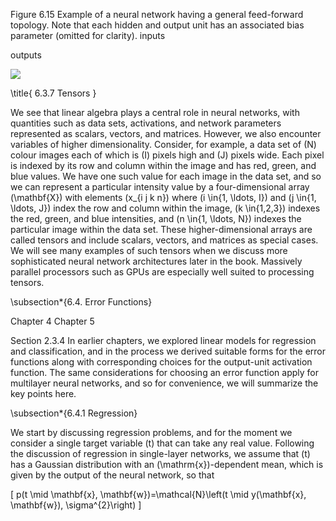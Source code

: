 Figure 6.15 Example of a neural network having a general feed-forward topology. Note that each hidden and output unit has an associated bias parameter (omitted for clarity). inputs

outputs

![](https://cdn.mathpix.com/cropped/2024_05_26_ca627f312f31486fc9f7g-1.jpg?height=344&width=808&top_left_y=287&top_left_x=817)

\title{
6.3.7 Tensors
}

We see that linear algebra plays a central role in neural networks, with quantities such as data sets, activations, and network parameters represented as scalars, vectors, and matrices. However, we also encounter variables of higher dimensionality. Consider, for example, a data set of \(N\) colour images each of which is \(I\) pixels high and \(J\) pixels wide. Each pixel is indexed by its row and column within the image and has red, green, and blue values. We have one such value for each image in the data set, and so we can represent a particular intensity value by a four-dimensional array \(\mathbf{X}\) with elements \(x_{i j k n}\) where \(i \in\{1, \ldots, I\}\) and \(j \in\{1, \ldots, J\}\) index the row and column within the image, \(k \in\{1,2,3\}\) indexes the red, green, and blue intensities, and \(n \in\{1, \ldots, N\}\) indexes the particular image within the data set. These higher-dimensional arrays are called tensors and include scalars, vectors, and matrices as special cases. We will see many examples of such tensors when we discuss more sophisticated neural network architectures later in the book. Massively parallel processors such as GPUs are especially well suited to processing tensors.

\subsection*{6.4. Error Functions}

Chapter 4 Chapter 5

Section 2.3.4
In earlier chapters, we explored linear models for regression and classification, and in the process we derived suitable forms for the error functions along with corresponding choices for the output-unit activation function. The same considerations for choosing an error function apply for multilayer neural networks, and so for convenience, we will summarize the key points here.

\subsection*{6.4.1 Regression}

We start by discussing regression problems, and for the moment we consider a single target variable \(t\) that can take any real value. Following the discussion of regression in single-layer networks, we assume that \(t\) has a Gaussian distribution with an \(\mathrm{x}\)-dependent mean, which is given by the output of the neural network, so that

\[
p(t \mid \mathbf{x}, \mathbf{w})=\mathcal{N}\left(t \mid y(\mathbf{x}, \mathbf{w}), \sigma^{2}\right)
\]